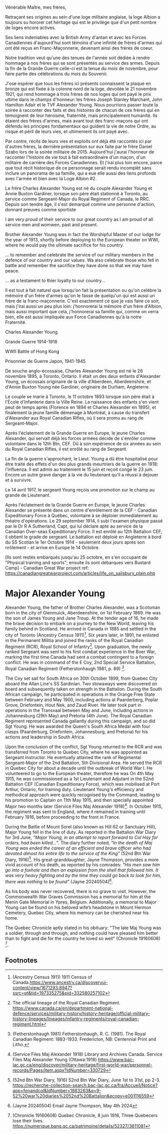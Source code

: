 Vénérable Maître, mes frères, 

Retraçant ses origines au sein d'une loge militaire anglaise, la loge Albion a toujours su hororer cet héritage qui est le privilège que d'un petit nombre de loges encore actives. 

Ses liens indeniables avec la British Army d'antan et avec les Forces Canadiennes d'aujourd'hui sont témoins d'une infinité de frères d'armes qui ont été reçus en Franc-Maçonnerie, devenant ainsi des frères de coeur. 

Notre tradition veut qu'une des tenues de l'année soit dédiée à rendre hommage à nos frères qui se sont présentés au service des armes. Depuis la fin de la Grande Guerre celle-ci est la tenue du mois de novembre, pour faire partie des célébrations du mois du Souvenir.

J'ose espérer que tous les frères ici présents connaissent la plaque en bronze qui est fixée à la colonne nord de la loge, devoilée le 21 novembre 1921, qui rend hommage à trois frères de nos loges qui ont payé le prix ultime dans le champs d'honneur: les frères Joseph Stanley Marchant, John Hamilton Adair et le TVF Alexander Young. Nous pourrions passer toute la soirée à racconter des faits et des histoires de chacun de ces frères qui en témoignent de leur héroisme, fraternité, mais principalement humanité. Ils étaient des frères d'armes, mais avant tout des franc-maçons qui ont défendu les principes fondamentaux qui guident la vie de notre Ordre, au risque et péril de leurs vies, et ultimement ils ont payé avec. 

Par contre, récits de leurs vies et exploits ont déjà été raccontés ici par d'autres frères, la dernière présentation sur eux faite par le frère Daniel Szabo lors de la soirée militaire de 2015. Aujourd'hui j'aurai l'honneur de racconter l'histoire de vie tout à fait extraordinaire d'un maçon, d'un militaire de carrière des Forces Canadiennes. Et j'irai plus loin encore, parce que tout récit historique de ce personnage serait rendu incomplèt sans inclure un panorama de sa famille, qui a eue elle aussi des liens profonds avec l'armée et bien avec la Loge Albion #2. 

Le frère Charles Alexander Young est né du couple Alexander Young et Annie Buxton Gardiner, lorsque son père était stationné à Toronto, au service comme Sergeant-Major du Royal Regiment of Canada, le RRC. Depuis son tendre âge, il s'est demarqué comme une personne d'action, donnant preuves comme sportiste 

I am very proud of their service to our great country as I am proud of all service men and womwen, past and present. 

Brother Alexander Young was in fact the Worshipful Master of our lodge for the year of 1913, shortly before deploying to the European theater on WWI, where he would pay the ultimate sacrifice for his country. 

... to remember and celebrate the service of our military members in the defence of our country and our values. Wa also celebrate those who fell in battle and remember the sacrifice they have done so that we may have peace. 

... as a testament to thier loyalty to our country... 

Il est tout à fait naturel que lorsqu'on fait la présentation ou qu'on celèbre la mémoire d'un frère d'armes qu'on le fasse de quelqu'un qui est aussi un frère de la franc-maçonnerie. C'est exactement ce que je vais faire ce soir, mais j'irai aussi un peu plus loin: j'honnorerai la mémoire d'un frère d'Albion, mais aussi important que cela, j'honnorerai sa famille qui, comme on verra bien, elle est aussi impliquée aux Force Canadiennes qu'à la notre Fraternité. 



Charles Alexander Young 

Grande Guerre 1914-1918

WWII Battle of Hong Kong

Prisonnier de Guerre Japon, 1941-1945

De souche anglo-écossaise, Charles Alexander Young est né le 26 novembre 1895, à Toronto, Ontario. Il était un des deux enfants d'Alexander Young, un écossais originaire de la ville d'Aberdeen, Aberdeenshire, et d'Annie Buxton Young née Gardiner, originaire de Durham, Angleterre. 

Le couple se marie à Toronto, le 11 octobre 1893 lorsque son père était à l'École d'Infanterie dans la Ville Reine. La naissance des enfants s'en vient peut de temps après (Florence en 1894 et Charles Alexander en 1895), et finalement la jeune famille démenage à Montréal, à cause du transfert d'Alexander aux Royal Canadian Rifles, où il sera promu au rang de Sergeant-Major. 

Après l'éclatement de la Grande Guerre en Europe, le jeune Charles Alexander, qui servait déjà les forces armées décide de s'enrôler comme volontaire dans le 12th Btn, CEF. Dû à son expérience de six années au sein du Royal Canadian Rifles, il est enrôlé au rang de Sergeant. 

La fin de la guerre s'approchant, le Lieut. Young a dû être hospitalisé pour être traité des effets d'un des plus grands meurtriers de la guerre en 1918: l'influenza. Il est admis au traitement le 15 juin et reçoit congé le 23 juin. Encore un autre grave danger à la vie du lieutenant qu'il a réussi à dejouer et à survivre. 

Le 14 avril 1917, le sergeant Young reçois une promotion sur le champ au grande de Lieutenant. 

Après l'éclatement de la Grande Guerre en Europe, le jeune Charles Alexander se présente dans un centre d'enrôlement de la CEF - Canadian Expeditionary Force à Québec, volontaire à se déploier immediatement au théatre d'opérations. Le 29 september 1914, il subi l'examen physique passé par le Dr R A Sutherland, Capt, qui lui déclare apte au service de la Canadian Over-seas Expeditionary Force. Il est enrôlé au 12th Battalion CEF, il obtient le grade de sergeant. Le battalion est déploié en Angleterre à bord du SS Scotian le 1er Octobre 1914 - seulement deux jours après son nrôlement  - et arrive en Europe le 14 Octobre. 

[Ils sont restés embarqués jusqu'au 25 octobre, en s'en occupant de "Physical training and sports"; ensuite ils sont débarques vers Bustard Camp] - Canadian Great War project ref:  https://canadiangreatwarproject.com/articles/life_on_salisbury_plain.php


# Major Alexander Young 

Alexander Young, the father of Brother Charles Alexander, was a Scotsman born in the city of Glenmuick, Aberdeenshire, on 1st February 1869. He was the son of James Young and Jane Troup. At the tender age of 16, he made the brave decision to embark on a journey to the New World, leaving his family behind in Scotland. He arrived in Canada in 1885 and settled in the city of Toronto (Ancestry Census 1911)[^6]. Six years later, in 1891, he enlisted in the Permanent Militia and joined the ranks of the Royal Canadian Regiment (RCR), Royal School of Infantry[^7]. Upon graduation, the newly ranked Sergeant was sent to his first combat experience in the Boer War, marking the first time Canada had sent a combat contingent to a foreign conflict. He was in command of the E Coy, 2nd Special Service Battalion, Royal Canadian Regiment (Fetherstonhaugh 1981, p. 89) [^1].

The Coy set sail for South Africa on 30th October 1899, from Quebec City aboard the Allan Line's SS Sardinian. Two stowaways were discovered on board and subsequently taken on strength in the Battalion. During the South African campaign, he participated in operations in the Orange Free State between February and May 1900, including actions at Paarderberg, Poplar Grove, Driefontein, Hout Nek, and Zaud River. He later took part in operations in the Transvaal between May and June, including actions in Johannesburg (29th May) and Pretoria (4th June). The Royal Canadian Regiment represented Canada gallantly during this campaign, and so did Sgt Young. He was awarded the Queen's South Africa Medal with four clasps (Paarderburg, Driefontein, Johannesburg, and Pretoria) for his actions and leadership in South Africa.

Upon the conclusion of the conflict, Sgt Young returned to the RCR and was transferred from Toronto to Quebec City, where he was appointed as Sergeant Instructor. He eventually attained the rank of Regimental Sergeant-Major of the 2nd Battalion, 5th Divisional Area. He served the RCR in Quebec City for about a decade until the outbreak of World War I. He volunteered to go to the European theater, therefore he was 
On 4th May 1915, he was commissioned as a 1st Lieutenant and Adjutant in the 52nd Battalion CEF (Canadian Expeditionary Force), which was mobilised at Port Arthur, Ontario, for training duty. Lieutenant Young's efficiency and methodical approach were quickly recognised by the Command, leading to his promotion to Captain on 11th May 1915, and then specially appointed Major two months later (Service Files Maj Alexander 1918)[^2]. In October 1915, the regiment was sent to England, where it remained in training until February 1916, before proceeding to the front in France. 

During the Battle of Mount Sorel (also known as Hill 62 or Sanctuary Hill), Major Young fell in the line of duty. As reported in the Battalion War Diary for 3rd June, *"Major Young, in an attempt to report forward to Col Hay for orders, had been killed..."*. The diary further noted, *"In the death of Maj Young was ended the career of an efficient and brave officer who had devoted almost his entire life to the service of the King"* (52nd Btn War Diary, 1916)[^3]. His great-granddaughter, Jayne Thompson, provides a more vivid account of his death, as reported by his comrades: *"His men saw him go into a foxhole and then an explosion from the shell that followed him. It was very heavy fighting and by the time they could go back to look for him, there was nothing to be found"* (Jayne 20240504)[^4].

As his body was never recovered, there is no grave to visit. However, the Commonwealth War Graves Commission has a memorial for him at the Menin Gate Memorial in Ypres, Belgium. Additionally, a memorial to Major Young can be found on his beloved wife’s headstone in Mount Hermon Cemetery, Quebec City, where his memory can be cherished near his home.

The Quebec Chronicle aptly stated in his obituary: "The late Maj Young was a soldier, through and through, and nothing could have pleased him better than to fight and die for the country he loved so well" (Chronicle 19160608) [^5].

## Footnotes

[^1]: (Fetherstonhaugh 1981) Fetherstonhaugh, R. C. (1981). The Royal Canadian Regiment: 1883-1933. Fredericton, NB: Centennial Print and Litho.

[^2]: (Service Files Maj Alexander 1918) Library and Archives Canada. Service Files Maj Alexander Young (Ottawa:1918) https://www.bac-lac.gc.ca/eng/discover/military-heritage/first-world-war/personnel-records/Pages/item.aspx?IdNumber=330729 

[^3]: (52nd Btn War Diary, 1916) 52nd Btn War Diary, June 1st to 31st, pp 2-3. https://recherche-collection-search.bac-lac.gc.ca/fra/Accueil/Notice?app=fonandcol&IdNumber=1883263&q=9-52%20war%20diaries%2052nd%20Battalion&ecopy=e001116559 

[^4]: (Jayne 20240504) Email Jayne Thompson, May 4th 2024

[^5]: (Chronicle 19160608) Quebec Chronicle, 8 juin 1916, Three Quebecers lose their lives. https://numerique.banq.qc.ca/patrimoine/details/52327/3611081

[^6]: (Ancestry Census 1911) 1911 Census of Canada.https://www.ancestry.ca/discoveryui-content/view/1671293:8947?ssrc=pt&tid=197335275&pid=332580257102

[^7]: The official lineage of the Royal Canadian Regiment. https://www.canada.ca/en/department-national-defence/services/military-history/history-heritage/official-military-history-lineages/lineages/infantry-regiments/royal-canadian-regiment.html
